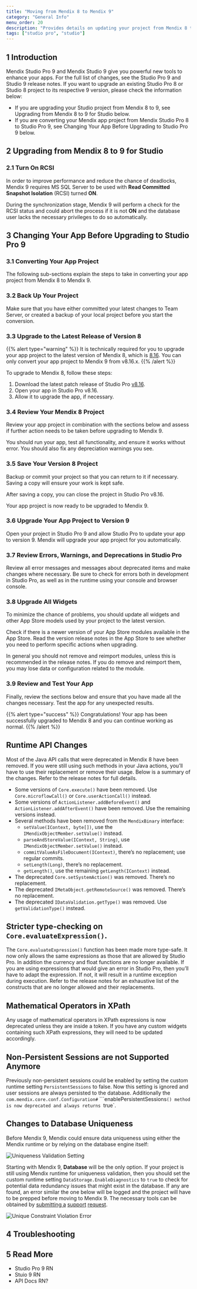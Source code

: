 ```yaml
---
title: "Moving from Mendix 8 to Mendix 9"
category: "General Info"
menu_order: 20
description: "Provides details on updating your project from Mendix 8 to Mendix 9, including sections on converting your project and deprecated features."
tags: ["studio pro", "studio"]
---
```


## 1 Introduction

Mendix Studio Pro 9 and Mendix Studio 9 give you powerful new tools to enhance your apps. For the full list of changes, see the Studio Pro 9 and Studio 9 release notes. If you want to upgrade an existing Studio Pro 8 or Studio 8 project to its respective 9 version, please check the information below:

* If you are upgrading your Studio project from Mendix 8 to 9, see Upgrading from Mendix 8 to 9 for Studio below.
* If you are converting your Mendix app project from Mendix Studio Pro 8 to Studio Pro 9, see Changing Your App Before Upgrading to Studio Pro 9 below.

## 2 Upgrading from Mendix 8 to 9 for Studio

### 2.1 Turn On RCSI

In order to improve performance and reduce the chance of deadlocks, Mendix 9 requires MS SQL Server to be used with **Read Committed Snapshot Isolation** (RCSI) turned **ON**. 

During the synchronization stage, Mendix 9 will perform a check for the RCSI status and could abort the process if it is not **ON** and the database user lacks the necessary privileges to do so automatically.

## 3 Changing Your App Before Upgrading to Studio Pro 9

### 3.1 Converting Your App Project

The following sub-sections explain the steps to take in converting your app project from Mendix 8 to Mendix 9.

### 3.2 Back Up Your Project

Make sure that you have either committed your latest changes to Team Server, or created a backup of your local project before you start the conversion.

### 3.3 Upgrade to the Latest Release of Version 8

{{% alert type="warning" %}}
It is technically required for you to upgrade your app project to the latest version of Mendix 8, which is [8.16](/releasenotes/studio-pro/8.16). You can only convert your app project to Mendix 9 from v8.16.x.
{{% /alert %}}

To upgrade to Mendix 8, follow these steps:

1. Download the latest patch release of Studio Pro [v8.16](/releasenotes/studio-pro/8.16).
1. Open your app in Studio Pro v8.16.
1. Allow it to upgrade the app, if necessary.

### 3.4 Review Your Mendix 8 Project

Review your app project in combination with the sections below and assess if further action needs to be taken before upgrading to Mendix 9. 

You should run your app, test all functionality, and ensure it works without error. You should also fix any depreciation warnings you see.

### 3.5 Save Your Version 8 Project

Backup or commit your project so that you can return to it if necessary. Saving a copy will ensure your work is kept safe.

After saving a copy, you can close the project in Studio Pro v8.16.

Your app project is now ready to be upgraded to Mendix 9.

### 3.6 Upgrade Your App Project to Version 9

Open your project in Studio Pro 9 and allow Studio Pro to update your app to version 9. Mendix will upgrade your app project for you automatically.

### 3.7 Review Errors, Warnings, and Deprecations in Studio Pro

Review all error messages and messages about deprecated items and make changes where necessary. Be sure to check for errors both in development in Studio Pro, as well as in the runtime using your console and browser console.

### 3.8 Upgrade All Widgets

To minimize the chance of problems, you should update all widgets and other App Store models used by your project to the latest version.

Check if there is a newer version of your App Store modules available in the App Store. Read the version release notes in the App Store to see whether you need to perform specific actions when upgrading.

In general you should not remove and reimport modules, unless this is recommended in the release notes. If you do remove and reimport them, you may lose data or configuration related to the module.

### 3.9 Review and Test Your App

Finally, review the sections below and ensure that you have made all the changes necessary. Test the app for any unexpected results.

{{% alert type="success" %}}
Congratulations! Your app has been successfully upgraded to Mendix 8 and you can continue working as normal.
{{% /alert %}}

## Runtime API Changes

Most of the Java API calls that were deprecated in Mendix 8 have been removed. If you were still using such methods in your Java actions, you’ll have to use their replacement or remove their usage. Below is a summary of the changes. Refer to the release notes for full details.

- Some versions of `Core.execute()` have been removed. Use `Core.microflowCall()` or `Core.userActionCall()` instead.
- Some versions of `ActionListener.addBeforeEvent()` and `ActionListener.addAfterEvent()` have been removed. Use the remaining versions instead.
- Several methods have been removed from the `MendixBinary` interface:
    - `setValue(IContext, byte[])`, use the `IMendixObjectMember.setValue()` instead.
    - `parseAndStoreValue(IContext, String)`, use `IMendixObjectMember.setValue()` instead.
    - `commitValueAsFileDocument(IContext)`, there’s no replacement; use regular commits.
    - `setLength(Long)`, there’s no replacement.
    - `getLength()`, use the remaining `getLength(IContext)` instead.
- The deprecated `Core.setSystemAction()` was removed. There’s no replacement.
- The deprecated `IMetaObject.getRemoteSource()` was removed. There’s no replacement.
- The deprecated `IDataValidation.getType()` was removed. Use `getValidationType()` instead.
## Stricter type-checking on `Core.evaluateExpression()`.

The `Core.evaluateExpression()` function has been made more type-safe. It now only allows the same expressions as those that are allowed by Studio Pro. In addition the currency and float functions are no longer available. If you are using expressions that would give an error in Studio Pro, then you’ll have to adapt the expression. If not, it will result in a runtime exception during execution. Refer to the release notes for an exhaustive list of the constructs that are no longer allowed and their replacements.

## Mathematical Operators in XPath

Any usage of mathematical operators in XPath expressions is now deprecated unless they are inside a token. If you have any custom widgets containing such XPath expressions, they will need to be updated accordingly.

## Non-Persistent Sessions are not Supported Anymore

Previously non-persistent sessions could be enabled by setting the custom runtime setting `PersistentSessions` to false. Now this setting is ignored and user sessions are always persisted to the database. Additionally the `com.mendix.core.conf.Configuration#` ```enablePersistentSessions`() method is now deprecated and always returns `true`.

## Changes to Database Uniqueness

Before Mendix 9, Mendix could ensure data uniqueness using either the Mendix runtime or by relying on the database engine itself:

![Uniqueness Validation Setting](https://paper-attachments.dropbox.com/s_0AB3B0F9C9C07A910D33534B498F0B0DAD7344EF6A3CFCE0384BE92C935C1B05_1607685916901_image.png)

Starting with Mendix 9, **Database** will be the only option. If your project is still using Mendix runtime for uniqueness validation, then you should set the custom runtime setting `DataStorage.EnableDiagnostics` to `true`  to check for potential data redundancy issues that might exist in the database. If any are found, an error similar the one below will be logged and the project will have to be prepped before moving to Mendix 9. The necessary tools can be obtained by [submitting a](https://docs.mendix.com/developerportal/support/submit-support-request) [support](https://docs.mendix.com/developerportal/support/submit-support-request) [request](https://docs.mendix.com/developerportal/support/submit-support-request).

![Unique Constraint Violation Error](https://docs.mendix.com/refguide/attachments/datastorage/startup-error-assoc.png)

## 4 Troubleshooting

## 5 Read More

* Studio Pro 9 RN
* Stuio 9 RN
* API Docs RN?